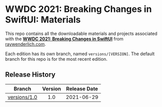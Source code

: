 # WWDC 2021: Breaking Changes in SwiftUI: Materials

This repo contains all the downloadable materials and projects associated with the **[WWDC 2021: Breaking Changes in SwiftUI](https://www.raywenderlich.com/library)** from [raywenderlich.com](https://www.raywenderlich.com).

Each edition has its own branch, named `versions/[VERSION]`. The default branch for this repo is for the most recent edition.

## Release History

| Branch                                                                                  | Version | Release Date |
| --------------------------------------------------------------------------------------- |:-------:|:------------:|
| [versions/1.0](https://github.com/raywenderlich/video-wwdc21bcs-materials/tree/versions/1.0) | 1.0     | 2021-06-29   |
